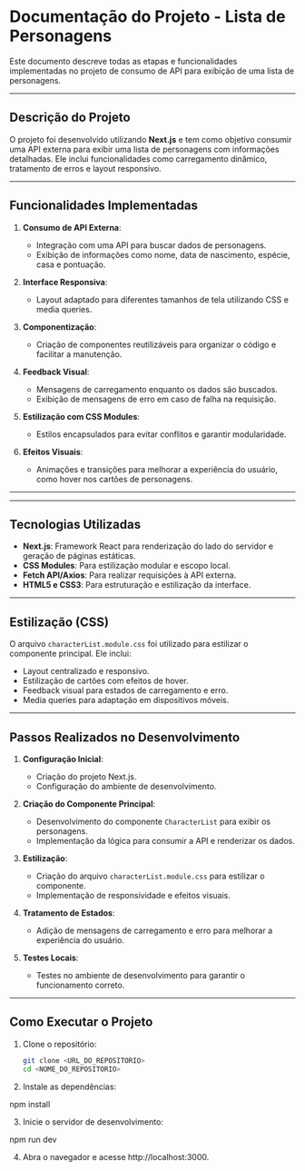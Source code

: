 # Documentação do Projeto - Lista de Personagens

Este documento descreve todas as etapas e funcionalidades implementadas no projeto de consumo de API para exibição de uma lista de personagens.

---

## Descrição do Projeto

O projeto foi desenvolvido utilizando **Next.js** e tem como objetivo consumir uma API externa para exibir uma lista de personagens com informações detalhadas. Ele inclui funcionalidades como carregamento dinâmico, tratamento de erros e layout responsivo.

---

## Funcionalidades Implementadas

1. **Consumo de API Externa**:
   - Integração com uma API para buscar dados de personagens.
   - Exibição de informações como nome, data de nascimento, espécie, casa e pontuação.

2. **Interface Responsiva**:
   - Layout adaptado para diferentes tamanhos de tela utilizando CSS e media queries.

3. **Componentização**:
   - Criação de componentes reutilizáveis para organizar o código e facilitar a manutenção.

4. **Feedback Visual**:
   - Mensagens de carregamento enquanto os dados são buscados.
   - Exibição de mensagens de erro em caso de falha na requisição.

5. **Estilização com CSS Modules**:
   - Estilos encapsulados para evitar conflitos e garantir modularidade.

6. **Efeitos Visuais**:
   - Animações e transições para melhorar a experiência do usuário, como hover nos cartões de personagens.

---

---

## Tecnologias Utilizadas

- **Next.js**: Framework React para renderização do lado do servidor e geração de páginas estáticas.
- **CSS Modules**: Para estilização modular e escopo local.
- **Fetch API/Axios**: Para realizar requisições à API externa.
- **HTML5 e CSS3**: Para estruturação e estilização da interface.

---

## Estilização (CSS)

O arquivo `characterList.module.css` foi utilizado para estilizar o componente principal. Ele inclui:

- Layout centralizado e responsivo.
- Estilização de cartões com efeitos de hover.
- Feedback visual para estados de carregamento e erro.
- Media queries para adaptação em dispositivos móveis.

---

## Passos Realizados no Desenvolvimento

1. **Configuração Inicial**:
   - Criação do projeto Next.js.
   - Configuração do ambiente de desenvolvimento.

2. **Criação do Componente Principal**:
   - Desenvolvimento do componente `CharacterList` para exibir os personagens.
   - Implementação da lógica para consumir a API e renderizar os dados.

3. **Estilização**:
   - Criação do arquivo `characterList.module.css` para estilizar o componente.
   - Implementação de responsividade e efeitos visuais.

4. **Tratamento de Estados**:
   - Adição de mensagens de carregamento e erro para melhorar a experiência do usuário.

5. **Testes Locais**:
   - Testes no ambiente de desenvolvimento para garantir o funcionamento correto.

---

## Como Executar o Projeto

1. Clone o repositório:

   ```bash
   git clone <URL_DO_REPOSITORIO>
   cd <NOME_DO_REPOSITORIO>

2. Instale as dependências:

npm install

3. Inicie o servidor de desenvolvimento:

npm run dev

4. Abra o navegador e acesse http://localhost:3000.